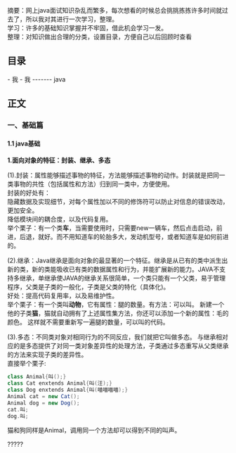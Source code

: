 摘要：网上java面试知识杂乱而繁多，每次想看的时候总会挑挑拣拣许多时间就过去了，所以我对其进行一次学习，整理。  
学习：许多的基础知识掌握并不牢固，借此机会学习一发。  
整理：对知识做出合理的分类，设置目录，方便自己以后回顾时查看  

<h2>目录</h2> 
- 我
    - 我
        ------- java

<h2>正文</h2> 

<h3 id ='1'>一、基础篇</h3>

<h4>1.1 java基础</h4>

**1.面向对象的特征：封装、继承、多态**  

(1).封装：属性能够描述事物的特征，方法能够描述事物的动作。封装就是把同一类事物的共性（包括属性和方法）归到同一类中，方便使用。  
封装的好处有：  
隐藏数据及实现细节，对每个属性加以不同的修饰符可以防止对信息的错误改动，更加安全。   
降低模块间的耦合度，以及代码复用。  
举个栗子：有一个类<b>车</b>，当需要使用时，只需要new一辆车，然后点击启动，前进，后退，就好。而不用知道车的轮胎多大，发动机型号，或者知道车是如何前进的。  

(2).继承：Java继承是面向对象的最显著的一个特征。继承是从已有的类中派生出新的类，新的类能吸收已有类的数据属性和行为，并能扩展新的能力。JAVA不支持多继承，单继承使JAVA的继承关系很简单，一个类只能有一个父类，易于管理程序，父类是子类的一般化，子类是父类的特化（具体化)。  
好处：提高代码复用率，以及易维护性。  
举个栗子：有一个类叫**动物**，它有属性：腿的数量。有方法：可以叫。
新建一个他的子类**猫**，猫就自动拥有了上述属性集方法，你还可以添加一个新的属性：毛的颜色。
这样就不需要重新写一遍腿的数量，可以叫的代码。  

(3).多态：不同类对象对相同行为的不同反应，我们就把它叫做多态。 与继承相对应的是多态提供了对同一类对象差异性的处理方法，子类通过多态重写从父类继承的方法来实现子类的差异性。  
直接举个栗子:  
```Java
class Animal{叫();}  
class Cat enxtends Animal{叫(汪);}
class Dog enxtends Animal{叫(喵喵喵喵);}
Animal cat = new Cat();
Animal dog = new Dog();
cat.叫;
dog.叫;
```
猫和狗同样是Animal，调用同一个方法却可以得到不同的叫声。



<a id="mao">?????</a>